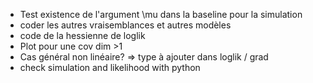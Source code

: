 * Test existence de l'argument \mu dans la baseline pour la simulation 
* coder les autres vraisemblances et autres modèles 
* code de la hessienne de loglik
* Plot pour une cov dim >1
* Cas général non linéaire? => type à ajouter dans loglik / grad
* check simulation and likelihood with python